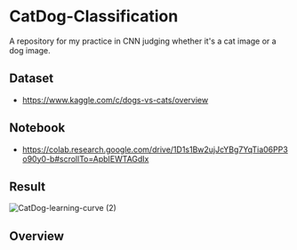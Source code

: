 # CatDog-Classification
A repository for my practice in CNN judging whether it's a cat image or a dog image. 

## Dataset
* https://www.kaggle.com/c/dogs-vs-cats/overview

## Notebook
* https://colab.research.google.com/drive/1D1s1Bw2ujJcYBg7YqTia06PP3o90y0-b#scrollTo=ApbIEWTAGdIx

## Result

![CatDog-learning-curve (2)](https://user-images.githubusercontent.com/49334354/130533772-89ade01c-d714-437c-84e6-5f08eb10010f.png)

## Overview
